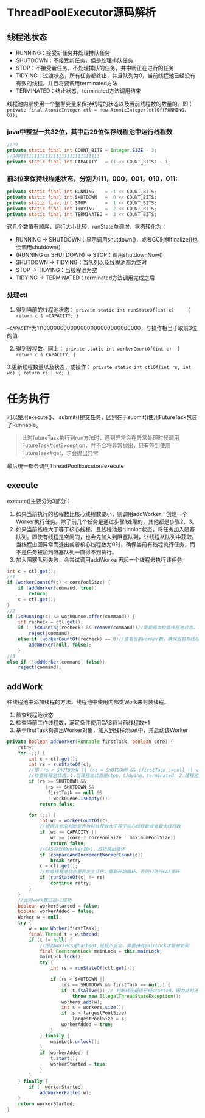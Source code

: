 # ThreadPoolExecutor源码解析
## 线程池状态
* RUNNING：接受新任务并处理排队任务
* SHUTDOWN：不接受新任务，但是处理排队任务
* STOP：不接受新任务，不处理排队的任务，并中断正在进行的任务
* TIDYING：过渡状态，所有任务都终止，并且队列为0，当前线程池已经没有有效的线程，并且将要调用terminated方法
* TERMINATED：终止状态，terminated方法调用结束

线程池内部使用一个整型变量来保持线程的状态以及当前线程数的数量的。即：
`private final AtomicInteger ctl = new AtomicInteger(ctlOf(RUNNING, 0));`
### java中整型一共32位，其中后29位保存线程池中运行线程数
```java
//29
private static final int COUNT_BITS = Integer.SIZE - 3;
//00011111111111111111111111111111
private static final int CAPACITY   = (1 << COUNT_BITS) - 1;
```
### 前3位来保持线程池状态，分别为111，000，001，010，011:
```java
private static final int RUNNING    = -1 << COUNT_BITS;
private static final int SHUTDOWN   =  0 << COUNT_BITS;
private static final int STOP       =  1 << COUNT_BITS;
private static final int TIDYING    =  2 << COUNT_BITS;
private static final int TERMINATED =  3 << COUNT_BITS;
```
这几个数值有顺序，运行大小比较，runState单调增，状态转化为：
* RUNNING -> SHUTDOWN：显示调用shutdown()，或者GC时候finalize()也会调用shutdown()
* (RUNNING or SHUTDOWN) -> STOP：调用shutdownNow()
* SHUTDOWN -> TIDYING：当队列以及线程池都为空时
* STOP -> TIDYING：当线程池为空
* TIDYING -> TERMINATED：terminated方法调用完成之后
### 处理ctl
1. 得到当前的线程池状态：
`private static int runStateOf(int c)     { return c & ~CAPACITY; }` 

`~CAPACITY`为11100000000000000000000000000000，与操作相当于取前3位的值

2. 得到线程数，同上：
`private static int workerCountOf(int c)  { return c & CAPACITY; }`

3.更新线程数量以及状态，或操作：
`private static int ctlOf(int rs, int wc) { return rs | wc; }`
# 任务执行
可以使用execute()、 submit()提交任务，区别在于submit()使用FutureTask包装了Runnable。
>此时futureTask执行到run方法时，遇到异常会在异常处理时候调用FutureTask#setException，并不会将异常抛出，只有等到使用FutureTask#get，才会抛出异常

最后统一都会调到ThreadPoolExecutor#execute
## execute
execute()主要分为3部分：
1. 如果当前执行的线程数比核心线程数要小，则调用addWorker，创建一个Worker执行任务。除了前几个任务是通过步骤1处理的，其他都是步骤2、3。
2. 如果当前线程大于等于核心线程，且线程池是running状态，将任务加入阻塞队列。即使有线程是空闲的，也会先加入到阻塞队列，让线程从队列中获取。当线程由因异常而退出或者核心线程数为0时，确保当前有线程执行任务，而不是任务被加到阻塞队列一直得不到执行。
3. 加入阻塞队列失败，会尝试调用addWorker再起一个线程去执行该任务
```java
int c = ctl.get();
//1
if (workerCountOf(c) < corePoolSize) {
	if (addWorker(command, true))
    	return;
    c = ctl.get();
}
//2
if (isRunning(c) && workQueue.offer(command)) {
	int recheck = ctl.get();
    if (! isRunning(recheck) && remove(command))//需要再次检查线程池状态，当状态不满足时，从队列中移除刚加入的任务
    	reject(command);
    else if (workerCountOf(recheck) == 0)//查看当前worker数，确保当前有线程执行任务
    	addWorker(null, false);
    }
//3
else if (!addWorker(command, false))
	reject(command);
```
## addWork
往线程池中添加线程的方法。线程池中使用内部类Work来封装线程。
1. 检查线程池状态
2. 检查当前工作线程数，满足条件使用CAS将当前线程数+1
3. 基于firstTask构造出Worker对象，加入到线程池set中，并启动该Worker
```java
private boolean addWorker(Runnable firstTask, boolean core) {
    retry:
    for (;;) {
        int c = ctl.get();
        int rs = runStateOf(c);
        //即：rs > SHUTDOWN || (rs = SHUTDOWN && (firstTask !=null || workQueue.isEmpty()))
		//检查线程池状态，1.当线程池状态是stop、tidying、terminated; 2.线程池是shutdown,阻塞队列为空或者加入新任务,满足任一返回false
        if (rs >= SHUTDOWN &&
            ! (rs == SHUTDOWN &&
               firstTask == null &&
               ! workQueue.isEmpty()))
            return false;

        for (;;) {
            int wc = workerCountOf(c);
            //根据入参来判断是否当前线程数大于等于核心线程数或者最大线程数
            if (wc >= CAPACITY ||
                wc >= (core ? corePoolSize : maximumPoolSize))
                return false;
            //CAS将当前worker数+1，成功跳出循环
            if (compareAndIncrementWorkerCount(c))
                break retry;
            c = ctl.get();
            //检查线程池状态是否发生变化，重新开始循环，否则只进行CAS循环
            if (runStateOf(c) != rs)
                continue retry;
        }
    }
	//此时work数已经+1成功
    boolean workerStarted = false;
    boolean workerAdded = false;
    Worker w = null;
    try {
        w = new Worker(firstTask);
        final Thread t = w.thread;
        if (t != null) {
        	//因为workers是hashset,线程不安全，需要持有mainLock才能被访问
            final ReentrantLock mainLock = this.mainLock;
            mainLock.lock();
            try {
                int rs = runStateOf(ctl.get());

                if (rs < SHUTDOWN ||
                    (rs == SHUTDOWN && firstTask == null)) {
                    if (t.isAlive()) // 判断线程是否已经started，因为此时还未start()，肯定要抛出异常
                        throw new IllegalThreadStateException();
                    workers.add(w);
                    int s = workers.size();
                    if (s > largestPoolSize)
                        largestPoolSize = s;
                    workerAdded = true;
                }
            } finally {
                mainLock.unlock();
            }
            if (workerAdded) {
                t.start();
                workerStarted = true;
            }
        }
    } finally {
        if (! workerStarted)
            addWorkerFailed(w);
    }
    return workerStarted;
}
```